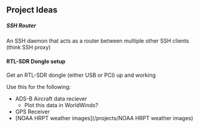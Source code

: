 ## Project Ideas

##### SSH Router

An SSH daemon that acts as a router between multiple other SSH clients (think SSH proxy)

#### RTL-SDR Dongle setup

Get an RTL-SDR dongle (either USB or PCI) up and working

Use this for the following:

-   ADS-B Aircraft data reciever
    -   Plot this data in WorldWinds?
-   GPS Receiver
-   [NOAA HRPT weather images](/projects/NOAA HRPT weather images)

